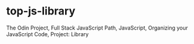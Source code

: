 # top-js-library
The Odin Project, Full Stack JavaScript Path, JavaScript, Organizing your JavaScript Code, Project: Library
